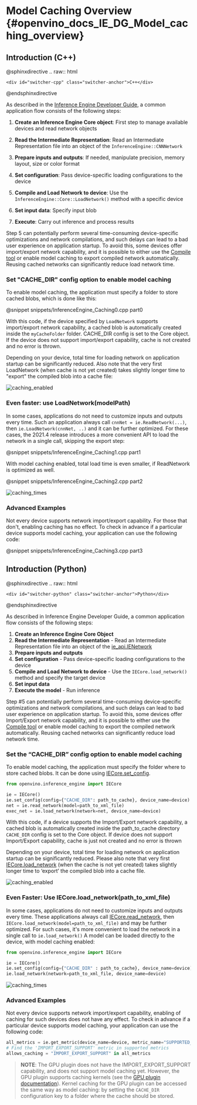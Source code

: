 # Model Caching Overview {#openvino_docs_IE_DG_Model_caching_overview}

## Introduction (C++)

@sphinxdirective
.. raw:: html

    <div id="switcher-cpp" class="switcher-anchor">C++</div>
@endsphinxdirective

As described in the [Inference Engine Developer Guide](Deep_Learning_OpenVINO_Runtime_User_Guide.md), a common application flow consists of the following steps:

1. **Create an Inference Engine Core object**: First step to manage available devices and read network objects

2. **Read the Intermediate Representation**: Read an Intermediate Representation file into an object of the `InferenceEngine::CNNNetwork`

3. **Prepare inputs and outputs**: If needed, manipulate precision, memory layout, size or color format

4. **Set configuration**: Pass device-specific loading configurations to the device

5. **Compile and Load Network to device**: Use the `InferenceEngine::Core::LoadNetwork()` method with a specific device

6. **Set input data**: Specify input blob

7. **Execute**: Carry out inference and process results

Step 5 can potentially perform several time-consuming device-specific optimizations and network compilations,
and such delays can lead to a bad user experience on application startup. To avoid this, some devices offer
import/export network capability, and it is possible to either use the [Compile tool](../../tools/compile_tool/README.md)
or enable model caching to export compiled network automatically. Reusing cached networks can significantly reduce load network time.

### Set "CACHE_DIR" config option to enable model caching

To enable model caching, the application must specify a folder to store cached blobs, which is done like this:

@snippet snippets/InferenceEngine_Caching0.cpp part0

With this code, if the device specified by `LoadNetwork` supports import/export network capability, a cached blob is automatically created inside the `myCacheFolder` folder.
CACHE_DIR config is set to the Core object. If the device does not support import/export capability, cache is not created and no error is thrown.

Depending on your device, total time for loading network on application startup can be significantly reduced.
Also note that the very first LoadNetwork (when cache is not yet created) takes slightly longer time to "export" the compiled blob into a cache file:

![caching_enabled]

### Even faster: use LoadNetwork(modelPath)

In some cases, applications do not need to customize inputs and outputs every time. Such an application always
call `cnnNet = ie.ReadNetwork(...)`, then `ie.LoadNetwork(cnnNet, ..)` and it can be further optimized.
For these cases, the 2021.4 release introduces a more convenient API to load the network in a single call, skipping the export step:

@snippet snippets/InferenceEngine_Caching1.cpp part1

With model caching enabled, total load time is even smaller, if ReadNetwork is optimized as well.

@snippet snippets/InferenceEngine_Caching2.cpp part2

![caching_times]

### Advanced Examples

Not every device supports network import/export capability. For those that don't, enabling caching has no effect.
To check in advance if a particular device supports model caching, your application can use the following code:

@snippet snippets/InferenceEngine_Caching3.cpp part3

## Introduction (Python)

@sphinxdirective
.. raw:: html

    <div id="switcher-python" class="switcher-anchor">Python</div>
@endsphinxdirective

As described in Inference Engine Developer Guide, a common application flow consists of the following steps:

1. **Create an Inference Engine Core Object**
2. **Read the Intermediate Representation** - Read an Intermediate Representation file into an object of the [ie_api.IENetwork](api/ie_python_api/_autosummary/openvino.inference_engine.IENetwork.html)
3. **Prepare inputs and outputs**
4. **Set configuration** - Pass device-specific loading configurations to the device
5. **Compile and Load Network to device** - Use the `IECore.load_network()` method and specify the target device
6. **Set input data**
7. **Execute the model** - Run inference

Step #5 can potentially perform several time-consuming device-specific optimizations and network compilations, and such delays can lead to bad user experience on application startup. To avoid this, some devices offer Import/Export network capability, and it is possible to either use the [Compile tool](../../tools/compile_tool/README.md) or enable model caching to export the compiled network automatically. Reusing cached networks can significantly reduce load network time.

### Set the “CACHE_DIR” config option to enable model caching

To enable model caching, the application must specify the folder where to store cached blobs. It can be done using [IECore.set_config](api/ie_python_api/_autosummary/openvino.inference_engine.IECore.html#openvino.inference_engine.IECore.set_config).

``` python
from openvino.inference_engine import IECore

ie = IECore()
ie.set_config(config={"CACHE_DIR": path_to_cache}, device_name=device)
net = ie.read_network(model=path_to_xml_file)
exec_net = ie.load_network(network=net, device_name=device)
```

With this code, if a device supports the Import/Export network capability, a cached blob is automatically created inside the path_to_cache directory `CACHE_DIR` config is set to the Core object. If device does not support Import/Export capability, cache is just not created and no error is thrown

Depending on your device, total time for loading network on application startup can be significantly reduced. Please also note that very first [IECore.load_network](api/ie_python_api/_autosummary/openvino.inference_engine.IECore.html#openvino.inference_engine.IECore.load_network) (when the cache is not yet created) takes slightly longer time to ‘export’ the compiled blob into a cache file.

![caching_enabled]


### Even Faster: Use IECore.load_network(path_to_xml_file)

In some cases, applications do not need to customize inputs and outputs every time. These applications always call [IECore.read_network](api/ie_python_api/_autosummary/openvino.inference_engine.IECore.html#openvino.inference_engine.IECore.read_network), then `IECore.load_network(model=path_to_xml_file)` and may be further optimized. For such cases, it's more convenient to load the network in a single call to `ie.load_network()`
A model can be loaded directly to the device, with model caching enabled:

``` python
from openvino.inference_engine import IECore

ie = IECore()
ie.set_config(config={"CACHE_DIR" : path_to_cache}, device_name=device)
ie.load_network(network=path_to_xml_file, device_name=device)
```

![caching_times]

### Advanced Examples

Not every device supports network import/export capability, enabling of caching for such devices does not have any effect. To check in advance if a particular device supports model caching, your application can use the following code:

```python
all_metrics = ie.get_metric(device_name=device, metric_name="SUPPORTED_METRICS")
# Find the 'IMPORT_EXPORT_SUPPORT' metric in supported metrics
allows_caching = "IMPORT_EXPORT_SUPPORT" in all_metrics
```

> **NOTE**: The GPU plugin does not have the IMPORT_EXPORT_SUPPORT capability, and does not support model caching yet. However, the GPU plugin supports caching kernels (see the [GPU plugin documentation](supported_plugins/GPU.md)). Kernel caching for the GPU plugin can be accessed the same way as model caching: by setting the `CACHE_DIR` configuration key to a folder where the cache should be stored.


[caching_enabled]: ../img/caching_enabled.png
[caching_times]: ../img/caching_times.png
